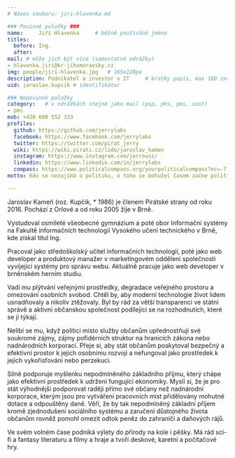 ```yaml
---
# Název souboru: jiri-hlavenka.md

### Povinné položky ###
name:     Jiří Hlavenka  	# běžně používáné jméno
titles:
  before: Ing. 
  after:
mail: # může jich být více (samostatné odrážky)
- hlavenka.jiri@kr-jihomoravsky.cz
img: people/jiri-hlavenka.jpg   # 165x220px
description: Podnikatel a investor v IT 	# kratký popis, max 160 znaků
uid: jaroslav.kupcik # identifikátor 

### Nepovinné položky
category: 	# v odrážkách stejně jako mail (psp, pks, pms, zast)
- pms
mob: +420 608 552 333
profiles:
  github: https://github.com/jerrylabs
  facebook: https://www.facebook.com/jerrylabs
  twitter: https://twitter.com/pirat_jerry
  wiki: https://wiki.pirati.cz/lide/jaroslav_kamen
  instagram: https://www.instagram.com/jerrousz/
  linkedin: https://www.linkedin.com/in/jerrylabs
  compass: https://www.politicalcompass.org/yourpoliticalcompass?ec=-7.25&soc=-5.54  
motto: Kdo se nezajímá o politiku, o toho se bohužel časem začne politika zajímat sama.

---
```


Jaroslav Kameň (roz. Kupčík, * 1986) je členem Pirátské strany od roku 2016. Pochází z Orlové a od roku 2005 žije v Brně.

Vystudoval osmileté všeobecné gymnázium a poté obor Informační systémy na Fakultě informačních technologií Vysokého učení technického v Brně, kde získal titul Ing.

Pracoval jako středoškolský učitel informačních technologií, poté jako web developer a produktový manažer v marketingovém oddělení společnosti vyvíjející systémy pro správu webu. Aktuálně pracuje jako web developer v brněnském herním studiu.

Vadí mu plýtvání veřejnými prostředky, degradace veřejného prostoru a omezování osobních svobod. Chtěl by, aby moderní technologie život lidem usnadňovaly a nikoliv ztěžovaly. Byl by rád za větší transparenci ve státní správě a aktivní občanskou společnost podílející se na rozhodnutích, které se jí týkají.

Nelíbí se mu, když politici místo služby občanům upřednostňují své soukromé zájmy, zájmy pofidérních struktur na hranicích zákona nebo nadnárodních korporací. Přeje si, aby stát občanům poskytoval bezpečný a efektivní prostor k jejich osobnímu rozvoji a nefungoval jako prostředek k jejich vykořisťování nebo perzekuci.

Silně podporuje myšlenku nepodmíněného základního příjmu, který chápe jako efektivní prostředek k udržení fungující ekonomiky. Myslí si, že je pro stát výhodnější podporovat raději přímo své občany než nadnárodní korporace, kterým jsou pro vytváření pracovních míst přidělovány mohutné dotace a odpouštěny daně. Věří, že by tak nepodmíněný základní příjem kromě zjednodušení sociálního systému a zaručení důstojného života občanům rovněž pomohl omezit odtok peněz do zahraničí a daňových rájů.

Ve svém volném čase podniká výlety do přírody na kole i pěšky. Má rád sci-fi a fantasy literaturu a filmy a hraje a tvoří deskové, karetní a počítačové hry.
